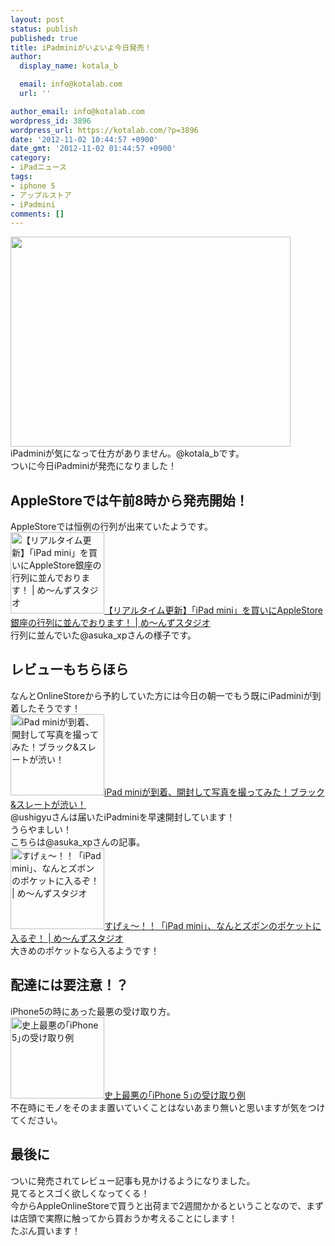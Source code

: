 ```yaml
---
layout: post
status: publish
published: true
title: iPadminiがいよいよ今日発売！
author:
  display_name: kotala_b

  email: info@kotalab.com
  url: ''

author_email: info@kotalab.com
wordpress_id: 3896
wordpress_url: https://kotalab.com/?p=3896
date: '2012-11-02 10:44:57 +0900'
date_gmt: '2012-11-02 01:44:57 +0900'
category:
- iPadニュース
tags:
- iphone 5
- アップルストア
- iPadmini
comments: []
---
```

<p><a href="https://kotalab.com/wp-content/uploads/ipadmini_121027.jpg" target="_blank"><img src="https://kotalab.com/wp-content/uploads/ipadmini_121027.jpg" alt="" title="ipadmini_121027" width="448" height="336" class="alignnone size-full wp-image-3744" /></a><br />
iPadminiが気になって仕方がありません。@kotala_bです。<br />
ついに今日iPadminiが発売になりました！<br />
<!--more--></p>
<h2>AppleStoreでは午前8時から発売開始！</h2>
<p>AppleStoreでは恒例の行列が出来ていたようです。<br />
<a href="http://blog.livedoor.jp/mensstudio/archives/54241027.html" target="_blank"><img  class="alignleft" src="http://capture.heartrails.com/150x130?http://blog.livedoor.jp/mensstudio/archives/54241027.html" alt="【リアルタイム更新】「iPad mini」を買いにAppleStore銀座の行列に並んでおります！ | め～んずスタジオ" width="150" height="130" /></a><a href="http://blog.livedoor.jp/mensstudio/archives/54241027.html" target="_blank">【リアルタイム更新】「iPad mini」を買いにAppleStore銀座の行列に並んでおります！ | め～んずスタジオ</a><a href="http://b.hatena.ne.jp/entry/http://blog.livedoor.jp/mensstudio/archives/54241027.html" target="_blank"><img border="0" src="http://b.hatena.ne.jp/entry/image/http://blog.livedoor.jp/mensstudio/archives/54241027.html" alt="" /></a><br style="clear:both;" />行列に並んでいた@asuka_xpさんの様子です。</p>
<h2>レビューもちらほら</h2>
<p>なんとOnlineStoreから予約していた方には今日の朝一でもう既にiPadminiが到着したそうです！<br />
<a href="http://ushigyu.net/2012/11/02/ipad_mini/" target="_blank"><img  class="alignleft" src="http://capture.heartrails.com/150x130?http://ushigyu.net/2012/11/02/ipad_mini/" alt="iPad miniが到着、開封して写真を撮ってみた！ブラック&スレートが渋い！" width="150" height="130" /></a><a href="http://ushigyu.net/2012/11/02/ipad_mini/" target="_blank">iPad miniが到着、開封して写真を撮ってみた！ブラック&amp;スレートが渋い！</a><a href="http://b.hatena.ne.jp/entry/http://ushigyu.net/2012/11/02/ipad_mini/" target="_blank"><img border="0" src="http://b.hatena.ne.jp/entry/image/http://ushigyu.net/2012/11/02/ipad_mini/" alt="" /></a><br style="clear:both;" />@ushigyuさんは届いたiPadminiを早速開封しています！<br />
うらやましい！<br />
こちらは@asuka_xpさんの記事。<br />
<a href="http://blog.livedoor.jp/mensstudio/archives/54241667.html" target="_blank"><img  class="alignleft" src="http://capture.heartrails.com/150x130?http://blog.livedoor.jp/mensstudio/archives/54241667.html" alt="すげぇ～！！「iPad mini」、なんとズボンのポケットに入るぞ！ | め～んずスタジオ" width="150" height="130" /></a><a href="http://blog.livedoor.jp/mensstudio/archives/54241667.html" target="_blank">すげぇ～！！「iPad mini」、なんとズボンのポケットに入るぞ！ | め～んずスタジオ</a><a href="http://b.hatena.ne.jp/entry/http://blog.livedoor.jp/mensstudio/archives/54241667.html" target="_blank"><img border="0" src="http://b.hatena.ne.jp/entry/image/http://blog.livedoor.jp/mensstudio/archives/54241667.html" alt="" /></a><br style="clear:both;" />大きめのポケットなら入るようです！</p>
<h2>配達には要注意！？</h2>
<p>iPhone5の時にあった最悪の受け取り方。<br />
<a href="http://taisy0.com/2012/10/02/10057.html" target="_blank"><img  class="alignleft" src="http://capture.heartrails.com/150x130?http://taisy0.com/2012/10/02/10057.html" alt="史上最悪の｢iPhone 5｣の受け取り例" width="150" height="130" /></a><a href="http://taisy0.com/2012/10/02/10057.html" target="_blank">史上最悪の｢iPhone 5｣の受け取り例</a><a href="http://b.hatena.ne.jp/entry/http://taisy0.com/2012/10/02/10057.html" target="_blank"><img border="0" src="http://b.hatena.ne.jp/entry/image/http://taisy0.com/2012/10/02/10057.html" alt="" /></a><br style="clear:both;" />不在時にモノをそのまま置いていくことはないあまり無いと思いますが気をつけてください。</p>
<h2>最後に</h2>
<p>ついに発売されてレビュー記事も見かけるようになりました。<br />
見てるとスゴく欲しくなってくる！<br />
今からAppleOnlineStoreで買うと出荷まで2週間かかるということなので、まずは店頭で実際に触ってから買おうか考えることにします！<br />
たぶん買います！</p>
